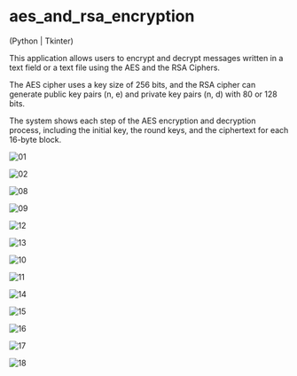 # aes_and_rsa_encryption
(Python | Tkinter)

This application allows users to encrypt and decrypt messages written in a text field or a text file using the AES and the RSA Ciphers. 

The AES cipher uses a key size of 256 bits, and the RSA cipher can generate public key pairs (n, e) and private key pairs (n, d) with 80 or 128 bits.

The system shows each step of the AES encryption and decryption process, including the initial key, the round keys, and the ciphertext for each 16-byte block. 

![01](https://github.com/jose-ambrosioo/aes_and_rsa_encryption/assets/59221796/11581b65-b46d-451c-abeb-10dc87dfe832)

![02](https://github.com/jose-ambrosioo/aes_and_rsa_encryption/assets/59221796/189ec011-00a7-4617-98cc-966e2f4558d7)

![08](https://github.com/jose-ambrosioo/aes_and_rsa_encryption/assets/59221796/5ea5ed95-43b4-46a9-bf74-3ce0f5d8f7d0)

![09](https://github.com/jose-ambrosioo/aes_and_rsa_encryption/assets/59221796/f193de0a-bb31-4440-b97d-0ff9d2e7b28c)

![12](https://github.com/jose-ambrosioo/aes_and_rsa_encryption/assets/59221796/f1122e5d-5ac0-4e64-b2db-e818943379a7)

![13](https://github.com/jose-ambrosioo/aes_and_rsa_encryption/assets/59221796/36cfb23e-b288-41df-bda5-ade3012df9c3)

![10](https://github.com/jose-ambrosioo/aes_and_rsa_encryption/assets/59221796/fc9d0baa-8e24-4d0a-98ba-baa464a6f069)

![11](https://github.com/jose-ambrosioo/aes_and_rsa_encryption/assets/59221796/e18613a8-bb0f-4003-a034-6dd86ed0a4a6)

![14](https://github.com/jose-ambrosioo/aes_and_rsa_encryption/assets/59221796/8ee02a71-584f-4194-8601-495e14025a8e)

![15](https://github.com/jose-ambrosioo/aes_and_rsa_encryption/assets/59221796/4e2cb3d2-46f4-4668-9004-0961334e36da)

![16](https://github.com/jose-ambrosioo/aes_and_rsa_encryption/assets/59221796/2b0c27c6-d26a-45af-8223-8405e504327a)

![17](https://github.com/jose-ambrosioo/aes_and_rsa_encryption/assets/59221796/ae3bfc05-0420-4bfe-92a5-b06f0ac1dbaf)

![18](https://github.com/jose-ambrosioo/aes_and_rsa_encryption/assets/59221796/c199f8e9-5601-4aca-8808-e997dfbb3752)












